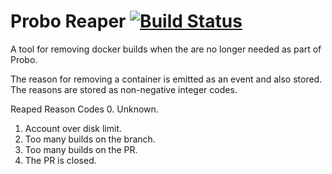 # Probo Reaper [![Build Status](https://travis-ci.com/ProboCI/probo-reaper.svg?token=pJbXLsRQ8Y3ycLpeAsZF&branch=master)](https://travis-ci.com/ProboCI/probo-reaper)

A tool for removing docker builds when the are no longer needed as
part of Probo.

The reason for removing a container is emitted as an event and also
stored. The reasons are stored as non-negative integer codes.

Reaped Reason Codes
 0. Unknown.
 1. Account over disk limit.
 2. Too many builds on the branch.
 3. Too many builds on the PR.
 4. The PR is closed.
